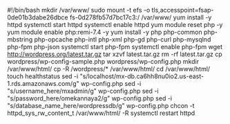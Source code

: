 #!/bin/bash
mkdir /var/www/
sudo mount -t efs -o tls,accesspoint=fsap-0de01b3dabe26dbce fs-0d278fb57d7bc17c3:/ /var/www/
yum install -y httpd 
systemctl start httpd
systemctl enable httpd
yum module reset php -y
yum module enable php:remi-7.4 -y
yum install -y php php-common php-mbstring php-opcache php-intl php-xml php-gd php-curl php-mysqlnd php-fpm php-json
systemctl start php-fpm
systemctl enable php-fpm
wget http://wordpress.org/latest.tar.gz
tar xzvf latest.tar.gz
rm -rf latest.tar.gz
cp wordpress/wp-config-sample.php wordpress/wp-config.php
mkdir /var/www/html/
cp -R /wordpress/* /var/www/html/
cd /var/www/html/
touch healthstatus
sed -i "s/localhost/mx-db.ca6hh8nu0io2.us-east-1.rds.amazonaws.com/g" wp-config.php 
sed -i "s/username_here/mxadmin/g" wp-config.php 
sed -i "s/password_here/omekannaya2/g" wp-config.php 
sed -i "s/database_name_here/wordpressdb/g" wp-config.php 
chcon -t httpd_sys_rw_content_t /var/www/html/ -R
systemctl restart httpd










